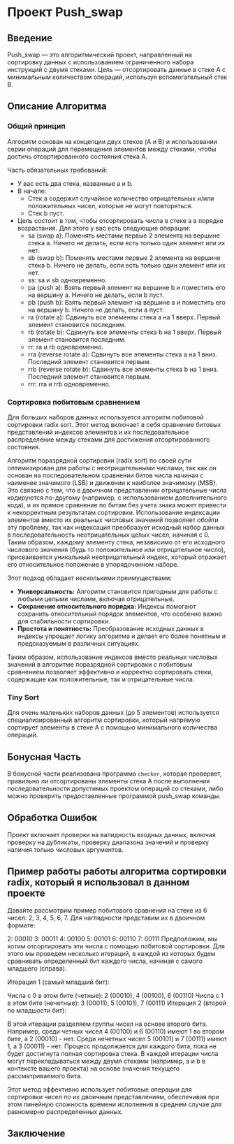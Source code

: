 # Проект Push_swap

## Введение
Push_swap — это алгоритмический проект, направленный на сортировку данных с использованием ограниченного набора инструкций с двумя стеками. Цель — отсортировать данные в стеке A с минимальным количеством операций, используя вспомогательный стек B.

## Описание Алгоритма
### Общий принцип
Алгоритм основан на концепции двух стеков (A и B) и использовании серии операций для перемещения элементов между стеками, чтобы достичь отсортированного состояния стека A.

Часть обязательных требований:
- У вас есть два стека, названные a и b.
- В начале:
  - Стек a содержит случайное количество отрицательных и/или положительных чисел, которые не могут повторяться.
  - Стек b пуст.
- Цель состоит в том, чтобы отсортировать числа в стеке a в порядке возрастания. Для этого у вас есть следующие операции:
  - sa (swap a): Поменять местами первые 2 элемента на вершине стека a. Ничего не делать, если есть только один элемент или их нет.
  - sb (swap b): Поменять местами первые 2 элемента на вершине стека b. Ничего не делать, если есть только один элемент или их нет.
  - ss: sa и sb одновременно.
  - pa (push a): Взять первый элемент на вершине b и поместить его на вершину a. Ничего не делать, если b пуст.
  - pb (push b): Взять первый элемент на вершине a и поместить его на вершину b. Ничего не делать, если a пуст.
  - ra (rotate a): Сдвинуть все элементы стека a на 1 вверх. Первый элемент становится последним.
  - rb (rotate b): Сдвинуть все элементы стека b на 1 вверх. Первый элемент становится последним.
  - rr: ra и rb одновременно.
  - rra (reverse rotate a): Сдвинуть все элементы стека a на 1 вниз. Последний элемент становится первым.
  - rrb (reverse rotate b): Сдвинуть все элементы стека b на 1 вниз. Последний элемент становится первым.
  - rrr: rra и rrb одновременно.

### Сортировка побитовым сравнением
Для больших наборов данных используется алгоритм побитовой сортировки radix sort. Этот метод включает в себя сравнение битовых представлений индексов элементов и их последовательное распределение между стеками для достижения отсортированного состояния.

Алгоритм поразрядной сортировки (radix sort) по своей сути оптимизирован для работы с неотрицательными числами, так как он основан на последовательном сравнении битов числа начиная с наименее значимого (LSB) и движении к наиболее значимому (MSB). Это связано с тем, что в двоичном представлении отрицательные числа кодируются по-другому (например, с использованием дополнительного кода), и их прямое сравнение по битам без учета знака может привести к некорректным результатам сортировки.
Использование индексации элементов вместо их реальных числовых значений позволяет обойти эту проблему, так как индексация преобразует исходный набор данных в последовательность неотрицательных целых чисел, начиная с 0. Таким образом, каждому элементу стека, независимо от его исходного числового значения (будь то положительное или отрицательное число), присваивается уникальный неотрицательный индекс, который отражает его относительное положение в упорядоченном наборе.

Этот подход обладает несколькими преимуществами:
- **Универсальность:** Алгоритм становится пригодным для работы с любыми целыми числами, включая отрицательные.
- **Сохранение относительного порядка:** Индексы помогают сохранить относительный порядок элементов, что особенно важно для стабильности сортировки.
- **Простота и понятность:** Преобразование исходных данных в индексы упрощает логику алгоритма и делает его более понятным и предсказуемым в различных ситуациях.

Таким образом, использование индексов вместо реальных числовых значений в алгоритме поразрядной сортировки с побитовым сравнением позволяет эффективно и корректно сортировать стеки, содержащие как положительные, так и отрицательные числа.

### Tiny Sort
Для очень маленьких наборов данных (до 5 элементов) используется специализированный алгоритм сортировки, который напрямую сортирует элементы в стеке A с помощью минимального количества операций.

## Бонусная Часть
В бонусной части реализована программа `checker`, которая проверяет, правильно ли отсортированы элементы стека A после выполнения последовательности допустимых проектом операций со стеками, либо можно проверить предоставленные программой push_swap команды.

## Обработка Ошибок
Проект включает проверки на валидность входных данных, включая проверку на дубликаты, проверку диапазона значений и проверку наличия только числовых аргументов.

## Пример работы работы алгоритма сортировки radix, который я использовал в данном проекте 
Давайте рассмотрим пример побитового сравнения на стеке из 6 чисел: 2, 3, 4, 5, 6, 7. Для наглядности представим их в двоичном формате:

2: 00010
3: 00011
4: 00100
5: 00101
6: 00110
7: 00111
Предположим, мы хотим отсортировать эти числа с помощью побитовой сортировки. Для этого мы проведем несколько итераций, в каждой из которых будем сравнивать определенный бит каждого числа, начиная с самого младшего (справа).

Итерация 1 (самый младший бит):

Числа с 0 в этом бите (четные): 2 (00010), 4 (00100), 6 (00110)
Числа с 1 в этом бите (нечетные): 3 (00011), 5 (00101), 7 (00111)
Итерация 2 (второй по младшости бит):

В этой итерации разделяем группы чисел на основе второго бита. Например, среди четных чисел 4 (00100) и 6 (00110) имеют 1 во втором бите, а 2 (00010) - нет. Среди нечетных чисел 5 (00101) и 7 (00111) имеют 1, а 3 (00011) - нет.
Процесс продолжается для каждого бита, пока не будет достигнута полная сортировка стека. В каждой итерации числа могут перекладываться между двумя стеками (например, a и b в контексте вашего проекта) на основе значения текущего рассматриваемого бита.

Этот метод эффективно использует побитовые операции для сортировки чисел по их двоичным представлениям, обеспечивая при этом линейную сложность времени исполнения в среднем случае для равномерно распределенных данных.

## Заключение
